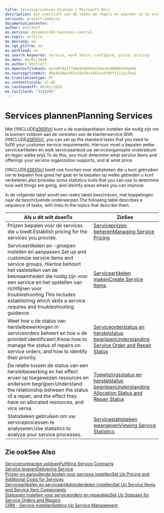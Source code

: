 ```yaml
---
title: Serviceprocessen plannen | Microsoft Docs
description: Een overzicht van de taken om regels en waarden in te stellen om uw servicebeleid en -processen te definiëren.
services: project-madeira
documentationcenter: ''
author: bholtorf
ms.service: dynamics365-business-central
ms.topic: article
ms.devlang: na
ms.tgt_pltfrm: na
ms.workload: na
ms.search.keywords: service, work hours, configure, price, pricing
ms.date: 04/01/2020
ms.author: bholtorf
ms.openlocfilehash: 4e3e879a2f768e8260693d160c419b006159ed46
ms.sourcegitcommit: 88e4b30eaf6fa32af0c1452ce2f85ff1111c75e2
ms.translationtype: HT
ms.contentlocale: nl-BE
ms.lasthandoff: 04/01/2020
ms.locfileid: "3192495"
---
```

# <a name="planning-services"></a><span data-ttu-id="23b1a-103">Services plannen</span><span class="sxs-lookup"><span data-stu-id="23b1a-103">Planning Services</span></span>
<span data-ttu-id="23b1a-104">Met [!INCLUDE[d365fin](includes/d365fin_md.md)] kunt u de standaardtaken instellen die nodig zijn om te kunnen voldoen aan de vereisten van de klantenservice.</span><span class="sxs-lookup"><span data-stu-id="23b1a-104">With [!INCLUDE[d365fin](includes/d365fin_md.md)], you can set up the standard tasks that you need to fulfill your customer service requirements.</span></span> <span data-ttu-id="23b1a-105">Hiervoor moet u bepalen welke serviceartikelen en welk serviceaanbod uw serviceorganisatie ondersteunt en tegen welke prijs.</span><span class="sxs-lookup"><span data-stu-id="23b1a-105">To do this, you must determine what service items and offerings your service organization supports, and at what price.</span></span>   

[!INCLUDE[d365fin](includes/d365fin_md.md)] <span data-ttu-id="23b1a-106">biedt ook functies voor statistieken die u kunt gebruiken om te bepalen hoe goed het gaat en te bepalen op welke gebieden u kunt verbeteren.</span><span class="sxs-lookup"><span data-stu-id="23b1a-106">also provides some statistics tools that you can use to determine how well things are going, and identify areas where you can improve.</span></span>
  
<span data-ttu-id="23b1a-107">In de volgende tabel wordt een reeks taken beschreven, met koppelingen naar de beschrijvende onderwerpen.</span><span class="sxs-lookup"><span data-stu-id="23b1a-107">The following table describes a sequence of tasks, with links to the topics that describe them.</span></span>   
  
|<span data-ttu-id="23b1a-108">**Als u dit wilt doen**</span><span class="sxs-lookup"><span data-stu-id="23b1a-108">**To**</span></span>|<span data-ttu-id="23b1a-109">**Zie**</span><span class="sxs-lookup"><span data-stu-id="23b1a-109">**See**</span></span>|  
|------------|-------------|  
|<span data-ttu-id="23b1a-110">Prijzen bepalen voor de services die u biedt.</span><span class="sxs-lookup"><span data-stu-id="23b1a-110">Establish pricing for the services you provide.</span></span>|[<span data-ttu-id="23b1a-111">Serviceprijzen beheren</span><span class="sxs-lookup"><span data-stu-id="23b1a-111">Managing Service Pricing</span></span>](service-service-price-management.md)|
|<span data-ttu-id="23b1a-112">Serviceartikelen en -groepen instellen en aanpassen.</span><span class="sxs-lookup"><span data-stu-id="23b1a-112">Set up and customize service items and service groups.</span></span> <span data-ttu-id="23b1a-113">Hiertoe behoort het vaststellen van de bekwaamheden die nodig zijn voor een service en het opstellen van richtlijnen voor troubleshooting.</span><span class="sxs-lookup"><span data-stu-id="23b1a-113">This includes establishing which skills a service requires and troubleshooting guidance.</span></span>| [<span data-ttu-id="23b1a-114">Serviceartikelen maken</span><span class="sxs-lookup"><span data-stu-id="23b1a-114">Create Service Items</span></span>](service-how-to-create-service-items.md)|  
|<span data-ttu-id="23b1a-115">Weet hoe u de status van herstelbewerkingen in serviceorders beheert en hoe u de prioriteit identificeert.</span><span class="sxs-lookup"><span data-stu-id="23b1a-115">Know how to manage the status of repairs on service orders, and how to identify their priority.</span></span>|[<span data-ttu-id="23b1a-116">Serviceorderstatus en herstelstatus begrijpen</span><span class="sxs-lookup"><span data-stu-id="23b1a-116">Understanding Service Order and Repair Status</span></span>](service-service-order-status-and-repair-status.md)|  
|<span data-ttu-id="23b1a-117">De relatie tussen de status van een herstelbewerking en het effect ervan op toegewezen resources en andersom begrijpen.</span><span class="sxs-lookup"><span data-stu-id="23b1a-117">Understand the relationship between the status of a repair, and the effect they have on allocated resources, and vice versa.</span></span>|[<span data-ttu-id="23b1a-118">Toewijzingsstatus en herstelstatus begrijpen</span><span class="sxs-lookup"><span data-stu-id="23b1a-118">Understanding Allocation Status and Repair Status</span></span>](service-allocation-status-and-repair-status.md)|  
|<span data-ttu-id="23b1a-119">Statistieken gebruiken om uw serviceprocessen te analyseren.</span><span class="sxs-lookup"><span data-stu-id="23b1a-119">Use statistics to analyze your service processes.</span></span> | [<span data-ttu-id="23b1a-120">Servicestatistieken weergeven</span><span class="sxs-lookup"><span data-stu-id="23b1a-120">Viewing Service Statistics</span></span>](service-service-statistics.md) |

## <a name="see-also"></a><span data-ttu-id="23b1a-121">Zie ook</span><span class="sxs-lookup"><span data-stu-id="23b1a-121">See Also</span></span>
[<span data-ttu-id="23b1a-122">Servicecontracten voldoen</span><span class="sxs-lookup"><span data-stu-id="23b1a-122">Fulfilling Service Contracts</span></span>](service-fulfill-service-contracts.md)  
[<span data-ttu-id="23b1a-123">Service leveren</span><span class="sxs-lookup"><span data-stu-id="23b1a-123">Delivering Service</span></span>](service-deliver-service.md)  
[<span data-ttu-id="23b1a-124">Prijzen en aanvullende kosten voor services instellen</span><span class="sxs-lookup"><span data-stu-id="23b1a-124">Set Up Pricing and Additional Costs for Services</span></span>](service-how-setup-service-costs-pricing.md)  
[<span data-ttu-id="23b1a-125">Serviceartikelen en serviceartikelonderdelen instellen</span><span class="sxs-lookup"><span data-stu-id="23b1a-125">Set Up Service Items and Service Item Components</span></span>](service-how-setup-service-items.md)  
[<span data-ttu-id="23b1a-126">Statussen instellen voor serviceorders en reparaties</span><span class="sxs-lookup"><span data-stu-id="23b1a-126">Set Up Statuses for Service Orders and Repairs</span></span>](service-order-repair-status.md)  
[<span data-ttu-id="23b1a-127">CRM - Service instellen</span><span class="sxs-lookup"><span data-stu-id="23b1a-127">Setting Up Service Management</span></span>](service-setup-service.md)  

